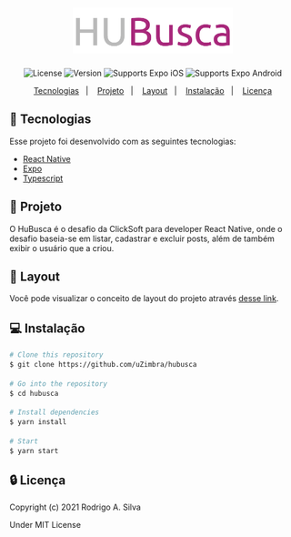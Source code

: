 <h1 align="center">
  <img alt="HuBusca" with="100%" height="80px" title="🚀" src=".github/logo.png" />
</h1>

<p align="center">
  <img alt="License" src="https://img.shields.io/badge/License-MIT-blueviolet" />
  <img alt="Version" src="https://img.shields.io/badge/Version-1.0.0-blueviolet" />
  <!-- iOS -->
  <img alt="Supports Expo iOS" longdesc="Supports Expo iOS" src="https://img.shields.io/badge/iOS-4630EB.svg?style=flat-square&logo=APPLE&labelColor=999999&logoColor=fff" />
  <!-- Android -->
  <img alt="Supports Expo Android" longdesc="Supports Expo Android" src="https://img.shields.io/badge/Android-4630EB.svg?style=flat-square&logo=ANDROID&labelColor=A4C639&logoColor=fff" />
</p>

<p align="center">
  <a href="#-tecnologias">Tecnologias</a>&nbsp;&nbsp;&nbsp;|&nbsp;&nbsp;&nbsp;
  <a href="#-projeto">Projeto</a>&nbsp;&nbsp;&nbsp;|&nbsp;&nbsp;&nbsp;
  <a href="#-layout">Layout</a>&nbsp;&nbsp;&nbsp;|&nbsp;&nbsp;&nbsp;
  <a href="#-instalação">Instalação</a>&nbsp;&nbsp;&nbsp;|&nbsp;&nbsp;&nbsp;
  <a href="#-licença">Licença</a>
</p>

## 🚀 Tecnologias

Esse projeto foi desenvolvido com as seguintes tecnologias:

- [React Native](https://facebook.github.io/react-native/)
- [Expo](https://expo.io/)
- [Typescript](https://www.typescriptlang.org/)

## 📝 Projeto

O HuBusca é o desafio da ClickSoft para developer React Native, onde o desafio baseia-se em listar, cadastrar e excluir posts, além de também exibir o usuário que a criou.

## 🔖 Layout

Você pode visualizar o conceito de layout do projeto através [desse link](https://www.figma.com/file/YFrgJEfMu2BHKwcPrqEnBj/HUBusca?node-id=0%3A1).


## 💻 Instalação

```bash
# Clone this repository
$ git clone https://github.com/uZimbra/hubusca

# Go into the repository
$ cd hubusca

# Install dependencies
$ yarn install

# Start
$ yarn start

```


## 🔒 Licença

Copyright (c) 2021 Rodrigo A. Silva

Under MIT License